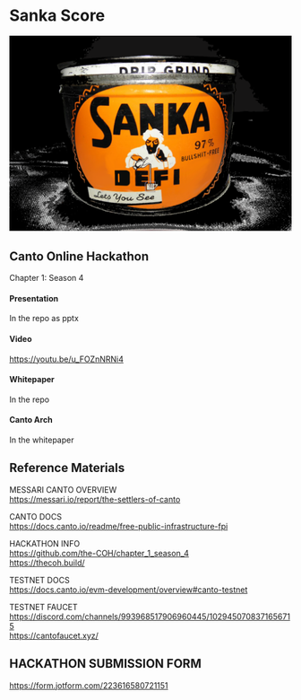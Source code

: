 # Sanka Score 
<div align="center">
  <img alt="Sanka" src="media/banner.png" width="600" ><br>
</div>  
    
## Canto Online Hackathon  
Chapter 1: Season 4 

#### Presentation
In the repo as pptx
  
#### Video  
https://youtu.be/u_FOZnNRNi4

#### Whitepaper  
In the repo

#### Canto Arch
In the whitepaper  

## Reference Materials

MESSARI CANTO OVERVIEW    
https://messari.io/report/the-settlers-of-canto  

CANTO DOCS  
https://docs.canto.io/readme/free-public-infrastructure-fpi  

HACKATHON INFO  
https://github.com/the-COH/chapter_1_season_4  
https://thecoh.build/  

TESTNET DOCS  
https://docs.canto.io/evm-development/overview#canto-testnet  

TESTNET FAUCET  
https://discord.com/channels/993968517906960445/1029450708371656715  
https://cantofaucet.xyz/  

## HACKATHON SUBMISSION FORM  
https://form.jotform.com/223616580721151
